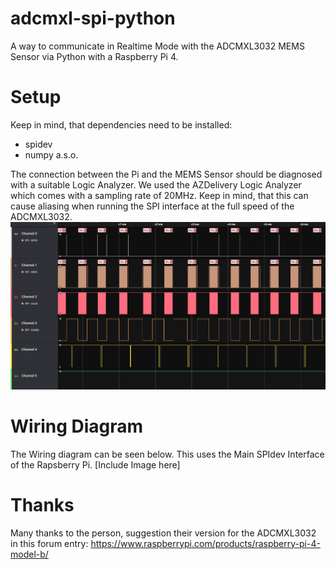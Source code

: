 # adcmxl-spi-python
A way to communicate in Realtime Mode with the ADCMXL3032 MEMS Sensor via Python with a Raspberry Pi 4.


# Setup
Keep in mind, that dependencies need to be installed:
- spidev
- numpy 
a.s.o.

The connection between the Pi and the MEMS Sensor should be diagnosed with a suitable Logic Analyzer.
We used the AZDelivery Logic Analyzer which comes with a sampling rate of 20MHz. Keep in mind, that this can cause aliasing when running the SPI interface at the full speed of the ADCMXL3032. 
![Image of Logic Analyzer Output](busypin.png)


# Wiring Diagram
The Wiring diagram can be seen below. This uses the Main SPIdev Interface of the Rapsberry Pi. 
[Include Image here]

# Thanks
Many thanks to the person, suggestion their version for the ADCMXL3032 in this forum entry:
https://www.raspberrypi.com/products/raspberry-pi-4-model-b/

